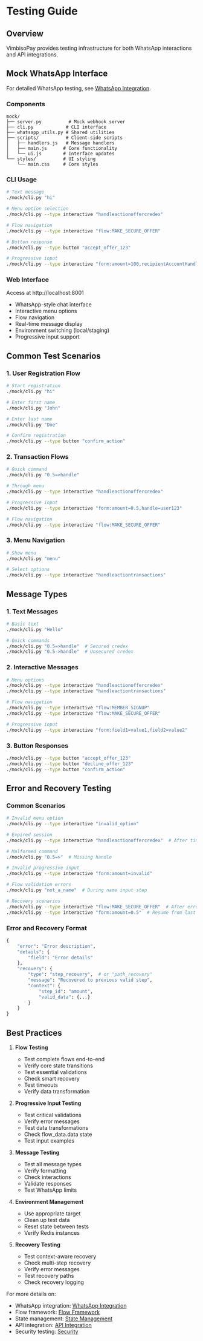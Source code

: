 # Testing Guide

## Overview

VimbisoPay provides testing infrastructure for both WhatsApp interactions and API integrations.

## Mock WhatsApp Interface

For detailed WhatsApp testing, see [WhatsApp Integration](whatsapp.md).

### Components
```
mock/
├── server.py          # Mock webhook server
├── cli.py            # CLI interface
├── whatsapp_utils.py # Shared utilities
├── scripts/          # Client-side scripts
│   ├── handlers.js   # Message handlers
│   ├── main.js      # Core functionality
│   └── ui.js        # Interface updates
└── styles/          # UI styling
    └── main.css     # Core styles
```

### CLI Usage
```bash
# Text message
./mock/cli.py "hi"

# Menu option selection
./mock/cli.py --type interactive "handleactionoffercredex"

# Flow navigation
./mock/cli.py --type interactive "flow:MAKE_SECURE_OFFER"

# Button response
./mock/cli.py --type button "accept_offer_123"

# Progressive input
./mock/cli.py --type interactive "form:amount=100,recipientAccountHandle=@user123"
```

### Web Interface
Access at http://localhost:8001
- WhatsApp-style chat interface
- Interactive menu options
- Flow navigation
- Real-time message display
- Environment switching (local/staging)
- Progressive input support

## Common Test Scenarios

### 1. User Registration Flow
```bash
# Start registration
./mock/cli.py "hi"

# Enter first name
./mock/cli.py "John"

# Enter last name
./mock/cli.py "Doe"

# Confirm registration
./mock/cli.py --type button "confirm_action"
```

### 2. Transaction Flows
```bash
# Quick command
./mock/cli.py "0.5=>handle"

# Through menu
./mock/cli.py --type interactive "handleactionoffercredex"

# Progressive input
./mock/cli.py --type interactive "form:amount=0.5,handle=user123"

# Flow navigation
./mock/cli.py --type interactive "flow:MAKE_SECURE_OFFER"
```

### 3. Menu Navigation
```bash
# Show menu
./mock/cli.py "menu"

# Select options
./mock/cli.py --type interactive "handleactiontransactions"
```

## Message Types

### 1. Text Messages
```bash
# Basic text
./mock/cli.py "Hello"

# Quick commands
./mock/cli.py "0.5=>handle"  # Secured credex
./mock/cli.py "0.5->handle"  # Unsecured credex
```

### 2. Interactive Messages
```bash
# Menu options
./mock/cli.py --type interactive "handleactionoffercredex"
./mock/cli.py --type interactive "handleactiontransactions"

# Flow navigation
./mock/cli.py --type interactive "flow:MEMBER_SIGNUP"
./mock/cli.py --type interactive "flow:MAKE_SECURE_OFFER"

# Progressive input
./mock/cli.py --type interactive "form:field1=value1,field2=value2"
```

### 3. Button Responses
```bash
./mock/cli.py --type button "accept_offer_123"
./mock/cli.py --type button "decline_offer_123"
./mock/cli.py --type button "confirm_action"
```

## Error and Recovery Testing

### Common Scenarios
```bash
# Invalid menu option
./mock/cli.py --type interactive "invalid_option"

# Expired session
./mock/cli.py --type interactive "handleactionoffercredex"  # After timeout

# Malformed command
./mock/cli.py "0.5=>"  # Missing handle

# Invalid progressive input
./mock/cli.py --type interactive "form:amount=invalid"

# Flow validation errors
./mock/cli.py "not_a_name"  # During name input step

# Recovery scenarios
./mock/cli.py --type interactive "flow:MAKE_SECURE_OFFER"  # After error
./mock/cli.py --type interactive "form:amount=0.5"  # Resume from last valid state
```

### Error and Recovery Format
```python
{
    "error": "Error description",
    "details": {
        "field": "Error details"
    },
    "recovery": {
        "type": "step_recovery",  # or "path_recovery"
        "message": "Recovered to previous valid step",
        "context": {
            "step_id": "amount",
            "valid_data": {...}
        }
    }
}
```

## Best Practices

1. **Flow Testing**
   - Test complete flows end-to-end
   - Verify core state transitions
   - Test essential validations
   - Check smart recovery
   - Test timeouts
   - Verify data transformation

2. **Progressive Input Testing**
   - Test critical validations
   - Verify error messages
   - Test data transformations
   - Check flow_data.data state
   - Test input examples

3. **Message Testing**
   - Test all message types
   - Verify formatting
   - Check interactions
   - Validate responses
   - Test WhatsApp limits

4. **Environment Management**
   - Use appropriate target
   - Clean up test data
   - Reset state between tests
   - Verify Redis instances

5. **Recovery Testing**
   - Test context-aware recovery
   - Check multi-step recovery
   - Verify error messages
   - Test recovery paths
   - Check recovery logging

For more details on:
- WhatsApp integration: [WhatsApp Integration](whatsapp.md)
- Flow framework: [Flow Framework](flow-framework.md)
- State management: [State Management](state-management.md)
- API integration: [API Integration](api-integration.md)
- Security testing: [Security](security.md)
